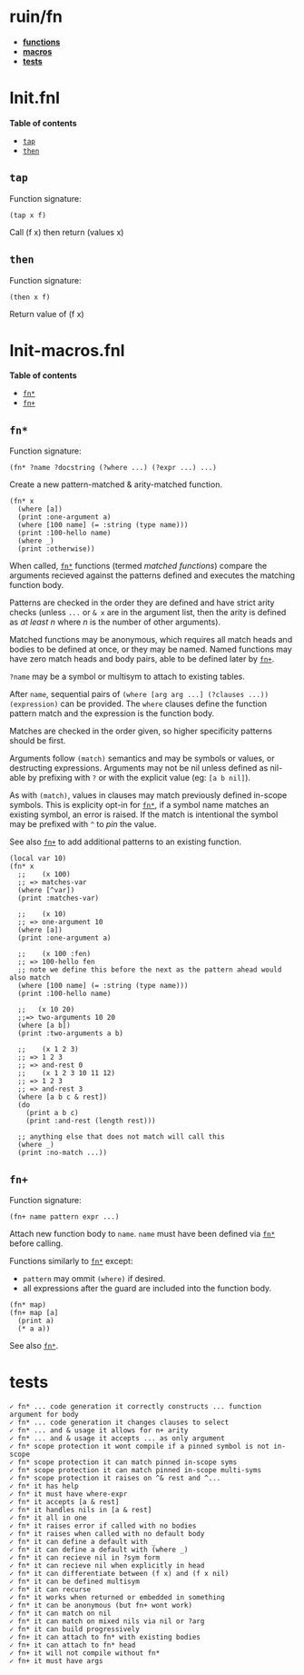 # ruin/fn

- **[functions](#initfnl)**
- **[macros](#init-macrosfnl)**
- **[tests](#tests)**
# Init.fnl

**Table of contents**

- [`tap`](#tap)
- [`then`](#then)

## `tap`
Function signature:

```
(tap x f)
```

Call (f x) then return (values x)

## `then`
Function signature:

```
(then x f)
```

Return value of (f x)


<!-- Generated with Fenneldoc v1.0.0
     https://gitlab.com/andreyorst/fenneldoc -->
# Init-macros.fnl

**Table of contents**

- [`fn*`](#fn)
- [`fn+`](#fn-1)

## `fn*`
Function signature:

```
(fn* ?name ?docstring (?where ...) (?expr ...) ...)
```

Create a new pattern-matched & arity-matched function.

```
(fn* x
  (where [a])
  (print :one-argument a)
  (where [100 name] (= :string (type name)))
  (print :100-hello name)
  (where _)
  (print :otherwise))
```

When called, [`fn*`](#fn) functions (termed *matched functions*) compare the arguments
recieved against the patterns defined and executes the matching function body.

Patterns are checked in the order they are defined and have strict arity
checks (unless `...` or `& x` are in the argument list, then the arity is
defined as *at least n* where *n* is the number of other arguments).

Matched functions may be anonymous, which requires all match heads and bodies
to be defined at once, or they may be named. Named functions may have zero
match heads and body pairs, able to be defined later by [`fn+`](#fn-1).

`?name` may be a symbol or multisym to attach to existing tables.

After `name`, sequential pairs of `(where [arg arg ...] (?clauses ...))
(expression)` can be provided. The `where` clauses define the function pattern
match and the expression is the function body.

Matches are checked in the order given, so higher specificity patterns should
be first.

Arguments follow `(match)` semantics and may be symbols or values, or
destructing expressions. Arguments may not be nil unless defined as nil-able by
prefixing with `?` or with the explicit value (eg: `[a b nil]`).

As with `(match)`, values in clauses may match previously defined in-scope
symbols. This is explicity opt-in for [`fn*`](#fn), if a symbol name matches an
existing symbol, an error is raised. If the match is intentional the symbol may
be prefixed with `^` to *pin* the value.

See also [`fn+`](#fn-1) to add additional patterns to an existing function.

```
(local var 10)
(fn* x
  ;;    (x 100)
  ;; => matches-var
  (where [^var])
  (print :matches-var)

  ;;    (x 10)
  ;; => one-argument 10
  (where [a])
  (print :one-argument a)

  ;;    (x 100 :fen)
  ;; => 100-hello fen
  ;; note we define this before the next as the pattern ahead would also match
  (where [100 name] (= :string (type name)))
  (print :100-hello name)

  ;;   (x 10 20)
  ;;=> two-arguments 10 20
  (where [a b])
  (print :two-arguments a b)

  ;;    (x 1 2 3)
  ;; => 1 2 3
  ;; => and-rest 0
  ;;    (x 1 2 3 10 11 12)
  ;; => 1 2 3
  ;; => and-rest 3
  (where [a b c & rest])
  (do
    (print a b c)
    (print :and-rest (length rest)))

  ;; anything else that does not match will call this
  (where _)
  (print :no-match ...))
  ```

## `fn+`
Function signature:

```
(fn+ name pattern expr ...)
```

Attach new function body to `name`. `name` must have been defined via [`fn*`](#fn)
  before calling.

  Functions similarly to [`fn*`](#fn) except:

  - `pattern` may ommit `(where)` if desired.
  - all expressions after the guard are included into the function body.

  ```fennel
  (fn* map)
  (fn+ map [a]
    (print a)
    (* a a))
  ```

  See also [`fn*`](#fn).


<!-- Generated with Fenneldoc v1.0.0
     https://gitlab.com/andreyorst/fenneldoc -->

# tests
```
✓ fn* ... code generation it correctly constructs ... function argument for body
✓ fn* ... code generation it changes clauses to select
✓ fn* ... and & usage it allows for n+ arity
✓ fn* ... and & usage it accepts ... as only argument
✓ fn* scope protection it wont compile if a pinned symbol is not in-scope
✓ fn* scope protection it can match pinned in-scope syms
✓ fn* scope protection it can match pinned in-scope multi-syms
✓ fn* scope protection it raises on ^& rest and ^...
✓ fn* it has help
✓ fn* it must have where-expr
✓ fn* it accepts [a & rest]
✓ fn* it handles nils in [a & rest]
✓ fn* it all in one
✓ fn* it raises error if called with no bodies
✓ fn* it raises when called with no default body
✓ fn* it can define a default with _
✓ fn* it can define a default with (where _)
✓ fn* it can recieve nil in ?sym form
✓ fn* it can recieve nil when explicitly in head
✓ fn* it can differentiate between (f x) and (f x nil)
✓ fn* it can be defined multisym
✓ fn* it can recurse
✓ fn* it works when returned or embedded in something
✓ fn* it can be anonymous (but fn+ wont work)
✓ fn* it can match on nil
✓ fn* it can match on mixed nils via nil or ?arg
✓ fn* it can build progressively
✓ fn+ it can attach to fn* with existing bodies
✓ fn+ it can attach to fn* head
✓ fn+ it will not compile without fn*
✓ fn+ it must have args
```

